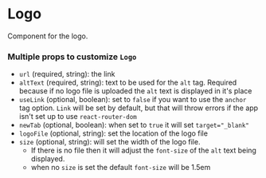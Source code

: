 # Logo

Component for the logo.

### Multiple props to customize `Logo`
- `url` (required, string): the link
- `altText` (required, string): text to be used for the `alt` tag. Required because if no logo file is uploaded the `alt` text is displayed in it's place
- `useLink` (optional, boolean): set to `false` if you want to use the `anchor` tag option. `Link` will be set by default, but that will throw errors if the app isn't set up to use `react-router-dom`
- `newTab` (optional, boolean): when set to `true` it will set `target="_blank"`
- `logoFile` (optional, string): set the location of the logo file
- `size` (optional, string): will set the width of the logo file. 
  - If there is no file then it will adjust the `font-size` of the `alt` text being displayed. 
  - when no `size` is set the default `font-size` will be 1.5em